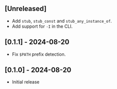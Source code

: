 ## [Unreleased]

- Add `stub`, `stub_const` and `stub_any_instance_of`.
- Add support for `-I` in the CLI.

## [0.1.1] - 2024-08-20

- Fix `$PATH` prefix detection.

## [0.1.0] - 2024-08-20

- Initial release

